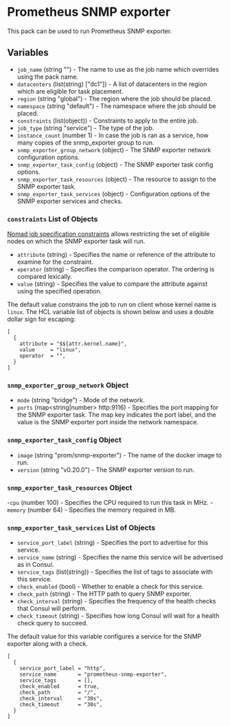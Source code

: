 # Prometheus SNMP exporter

This pack can be used to run Prometheus SNMP exporter.

## Variables

- `job_name` (string "") - The name to use as the job name which overrides using the pack name.
- `datacenters` (list(string) ["dc1"]) - A list of datacenters in the region which are eligible for task placement.
- `region` (string "global") - The region where the job should be placed.
- `namespace` (string "default") - The namespace where the job should be placed.
- `constraints` (list(object)) - Constraints to apply to the entire job.
- `job_type` (string "service") - The type of the job.
- `instance_count` (number 1) - In case the job is ran as a service, how many copies of the snmp_exporter group to run.
- `snmp_exporter_group_network` (object) - The SNMP exporter network configuration options.
- `snmp_exporter_task_config` (object) - The SNMP exporter task config options.
- `snmp_exporter_task_resources` (object) - The resource to assign to the SNMP exporter task.
- `snmp_exporter_task_services` (object) - Configuration options of the SNMP exporter services and checks.

### `constraints` List of Objects

[Nomad job specification constraints][job_constraint] allows restricting the set of eligible nodes
on which the SNMP exporter task will run.

- `attribute` (string) - Specifies the name or reference of the attribute to examine for the
constraint.
- `operator` (string) - Specifies the comparison operator. The ordering is compared lexically.
- `value` (string) - Specifies the value to compare the attribute against using the specified
operation.

The default value constrains the job to run on client whose kernel name is `linux`. The HCL
variable list of objects is shown below and uses a double dollar sign for escaping:
```hcl
[
  {
    attribute = "$${attr.kernel.name}",
    value     = "linux",
    operator  = "",
  }
]
```

### `snmp_exporter_group_network` Object

- `mode` (string "bridge") - Mode of the network.
- `ports` (map<string|number> http:9116) - Specifies the port mapping for the SNMP exporter task. The map key indicates the port label, and the value is the SNMP exporter port inside the network namespace.

### `snmp_exporter_task_config` Object

- `image` (string "prom/snmp-exporter") - The name of the docker image to run.
- `version` (string "v0.20.0") - The SNMP exporter version to run.

### `snmp_exporter_task_resources` Object

-`cpu` (number 100) - Specifies the CPU required to run this task in MHz.
-`memory` (number 64) - Specifies the memory required in MB.

### `snmp_exporter_task_services` List of Objects

- `service_port_label` (string) - Specifies the port to advertise for this service.
- `service_name` (string) - Specifies the name this service will be advertised as in Consul.
- `service_tags` (list(string)) - Specifies the list of tags to associate with this service.
- `check_enabled` (bool) - Whether to enable a check for this service.
- `check_path` (string) - The HTTP path to query SNMP exporter.
- `check_interval` (string) - Specifies the frequency of the health checks that Consul will perform.
- `check_timeout` (string) - Specifies how long Consul will wait for a health check query to succeed.

The default value for this variable configures a service for the SNMP exporter along with a check.
```hcl
[
  {
    service_port_label = "http",
    service_name       = "prometheus-snmp-exporter",
    service_tags       = [],
    check_enabled      = true,
    check_path         = "/",
    check_interval     = "30s",
    check_timeout      = "30s",
  }
]
```

[job_constraint]: (https://www.nomadproject.io/docs/job-specification/constraint)
